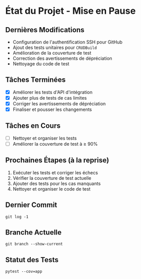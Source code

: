 # État du Projet - Mise en Pause

## Dernières Modifications
- Configuration de l'authentification SSH pour GitHub
- Ajout des tests unitaires pour `CRUDBuild`
- Amélioration de la couverture de test
- Correction des avertissements de dépréciation
- Nettoyage du code de test

## Tâches Terminées
- [x] Améliorer les tests d'API d'intégration
- [x] Ajouter plus de tests de cas limites
- [x] Corriger les avertissements de dépréciation
- [x] Finaliser et pousser les changements

## Tâches en Cours
- [ ] Nettoyer et organiser les tests
- [ ] Améliorer la couverture de test à ≥ 90%

## Prochaines Étapes (à la reprise)
1. Exécuter les tests et corriger les échecs
2. Vérifier la couverture de test actuelle
3. Ajouter des tests pour les cas manquants
4. Nettoyer et organiser le code de test

## Dernier Commit
```
git log -1
```

## Branche Actuelle
```
git branch --show-current
```

## Statut des Tests
```
pytest --cov=app
```
